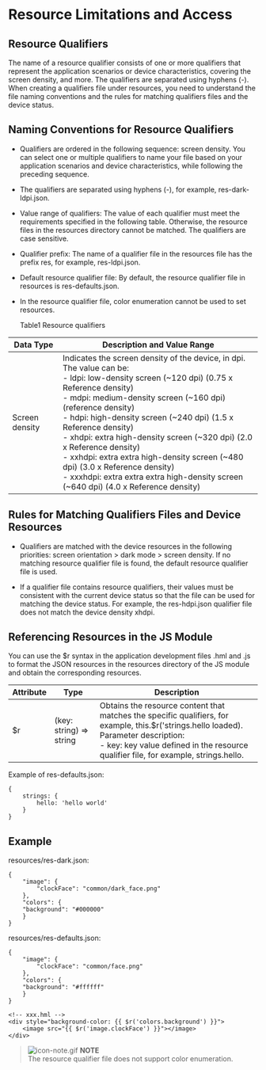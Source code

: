 # Resource Limitations and Access


## Resource Qualifiers

The name of a resource qualifier consists of one or more qualifiers that represent the application scenarios or device characteristics, covering the screen density, and more. The qualifiers are separated using hyphens (-). When creating a qualifiers file under resources, you need to understand the file naming conventions and the rules for matching qualifiers files and the device status.


## Naming Conventions for Resource Qualifiers

- Qualifiers are ordered in the following sequence: screen density. You can select one or multiple qualifiers to name your file based on your application scenarios and device characteristics, while following the preceding sequence. 

- The qualifiers are separated using hyphens (-), for example, res-dark-ldpi.json.

- Value range of qualifiers: The value of each qualifier must meet the requirements specified in the following table. Otherwise, the resource files in the resources directory cannot be matched. The qualifiers are case sensitive.

- Qualifier prefix: The name of a qualifier file in the resources file has the prefix res, for example, res-ldpi.json.

- Default resource qualifier file: By default, the resource qualifier file in resources is res-defaults.json.

- In the resource qualifier file, color enumeration cannot be used to set resources.


  Table1 Resource qualifiers

| Data Type | Description and Value Range |
| -------- | -------- |
| Screen density | Indicates the screen density of the device, in dpi. The value can be:<br/>- ldpi: low-density screen (\~120 dpi) (0.75 x Reference density)<br/>- mdpi: medium-density screen (\~160 dpi) (reference density)<br/>- hdpi: high-density screen (\~240 dpi) (1.5 x Reference density)<br/>- xhdpi: extra high-density screen (\~320 dpi) (2.0 x Reference density)<br/>- xxhdpi: extra extra high-density screen (\~480 dpi) (3.0 x Reference density)<br/>- xxxhdpi: extra extra extra high-density screen (\~640 dpi) (4.0 x Reference density) |


## Rules for Matching Qualifiers Files and Device Resources

- Qualifiers are matched with the device resources in the following priorities: screen orientation > dark mode > screen density. If no matching resource qualifier file is found, the default resource qualifier file is used.

- If a qualifier file contains resource qualifiers, their values must be consistent with the current device status so that the file can be used for matching the device status. For example, the res-hdpi.json qualifier file does not match the device density xhdpi.


## Referencing Resources in the JS Module

You can use the $r syntax in the application development files .hml and .js to format the JSON resources in the resources directory of the JS module and obtain the corresponding resources.

| Attribute | Type | Description |
| -------- | -------- | -------- |
| $r | (key: string) => string | Obtains the resource content that matches the specific qualifiers, for example, this.$r('strings.hello loaded).<br/>Parameter description:<br/>- key: key value defined in the resource qualifier file, for example, strings.hello.<br/> |

Example of res-defaults.json:<br/>

```
{
    strings: {        
        hello: 'hello world'    
    }
}
```

## Example

resources/res-dark.json:


```
{
    "image": {
        "clockFace": "common/dark_face.png"
    },
    "colors": {
	"background": "#000000"
    }
}
```

resources/res-defaults.json:


```
{
    "image": {
        "clockFace": "common/face.png"
    },
    "colors": {
	"background": "#ffffff"
    }
}
```


```
<!-- xxx.hml -->
<div style="background-color: {{ $r('colors.background') }}">
    <image src="{{ $r('image.clockFace') }}"></image>
</div>
```

> ![icon-note.gif](public_sys-resources/icon-note.gif) **NOTE**<br>
> The resource qualifier file does not support color enumeration.

